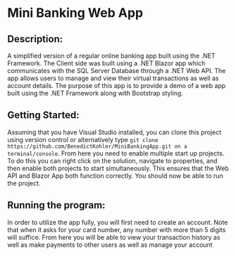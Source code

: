 # Mini Banking Web App

## Description:
A simplified version of a regular online banking app built using the .NET Framework. The Client side was built using a .NET Blazor app which communicates with the SQL Server Database through a .NET Web API. The app allows users to manage and view their virtual transactions as well as account details. The purpose of this app is to provide a demo of a web app built using the .NET Framework along with Bootstrap styling.

## Getting Started:
Assuming that you have Visual Studio installed, you can clone this project using version control or alternatively type `git clone https://github.com/BenedictKohler/MiniBankingApp.git on a terminal/console`. From here you need to enable multiple start up projects. To do this you can right click on the solution, navigate to properties, and then enable both projects to start simultaneously. This ensures that the Web API and Blazor App both function correctly. You should now be able to run the project.

## Running the program:
In order to utilize the app fully, you will first need to create an account. Note that when it asks for your card number, any number with more than 5 digits will suffice. From here you will be able to view your transaction history as well as make payments to other users as well as manage your account
